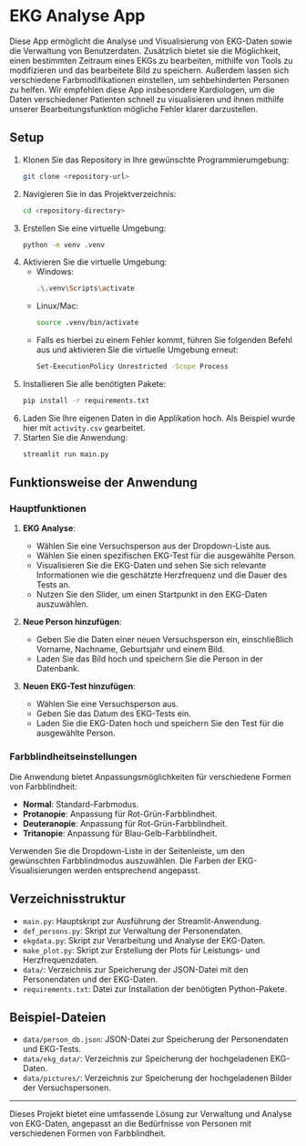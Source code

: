 # EKG Analyse App

Diese App ermöglicht die Analyse und Visualisierung von EKG-Daten sowie die Verwaltung von Benutzerdaten. Zusätzlich bietet sie die Möglichkeit, einen bestimmten Zeitraum eines EKGs zu bearbeiten, mithilfe von Tools zu modifizieren und das bearbeitete Bild zu speichern. Außerdem lassen sich verschiedene Farbmodifikationen einstellen, um sehbehinderten Personen zu helfen. Wir empfehlen diese App insbesondere Kardiologen, um die Daten verschiedener Patienten schnell zu visualisieren und ihnen mithilfe unserer Bearbeitungsfunktion mögliche Fehler klarer darzustellen.


## Setup

1. Klonen Sie das Repository in Ihre gewünschte Programmierumgebung:
    ```bash
    git clone <repository-url>
    ```
2. Navigieren Sie in das Projektverzeichnis:
    ```bash
    cd <repository-directory>
    ```
3. Erstellen Sie eine virtuelle Umgebung:
    ```bash
    python -m venv .venv
    ```
4. Aktivieren Sie die virtuelle Umgebung:
    - Windows:
        ```bash
        .\.venv\Scripts\activate
        ```
    - Linux/Mac:
        ```bash
        source .venv/bin/activate
        ```
    - Falls es hierbei zu einem Fehler kommt, führen Sie folgenden Befehl aus und aktivieren Sie die virtuelle Umgebung erneut:
        ```bash
        Set-ExecutionPolicy Unrestricted -Scope Process
        ```
5. Installieren Sie alle benötigten Pakete:
    ```bash
    pip install -r requirements.txt
    ```
6. Laden Sie Ihre eigenen Daten in die Applikation hoch. Als Beispiel wurde hier mit `activity.csv` gearbeitet.
7. Starten Sie die Anwendung:
    ```bash
    streamlit run main.py
    ```

## Funktionsweise der Anwendung

### Hauptfunktionen

1. **EKG Analyse**:
    - Wählen Sie eine Versuchsperson aus der Dropdown-Liste aus.
    - Wählen Sie einen spezifischen EKG-Test für die ausgewählte Person.
    - Visualisieren Sie die EKG-Daten und sehen Sie sich relevante Informationen wie die geschätzte Herzfrequenz und die Dauer des Tests an.
    - Nutzen Sie den Slider, um einen Startpunkt in den EKG-Daten auszuwählen.

2. **Neue Person hinzufügen**:
    - Geben Sie die Daten einer neuen Versuchsperson ein, einschließlich Vorname, Nachname, Geburtsjahr und einem Bild.
    - Laden Sie das Bild hoch und speichern Sie die Person in der Datenbank.

3. **Neuen EKG-Test hinzufügen**:
    - Wählen Sie eine Versuchsperson aus.
    - Geben Sie das Datum des EKG-Tests ein.
    - Laden Sie die EKG-Daten hoch und speichern Sie den Test für die ausgewählte Person.



### Farbblindheitseinstellungen

Die Anwendung bietet Anpassungsmöglichkeiten für verschiedene Formen von Farbblindheit:
- **Normal**: Standard-Farbmodus.
- **Protanopie**: Anpassung für Rot-Grün-Farbblindheit.
- **Deuteranopie**: Anpassung für Rot-Grün-Farbblindheit.
- **Tritanopie**: Anpassung für Blau-Gelb-Farbblindheit.

Verwenden Sie die Dropdown-Liste in der Seitenleiste, um den gewünschten Farbblindmodus auszuwählen. Die Farben der EKG-Visualisierungen werden entsprechend angepasst.

## Verzeichnisstruktur

- `main.py`: Hauptskript zur Ausführung der Streamlit-Anwendung.
- `def_persons.py`: Skript zur Verwaltung der Personendaten.
- `ekgdata.py`: Skript zur Verarbeitung und Analyse der EKG-Daten.
- `make_plot.py`: Skript zur Erstellung der Plots für Leistungs- und Herzfrequenzdaten.
- `data/`: Verzeichnis zur Speicherung der JSON-Datei mit den Personendaten und der EKG-Daten.
- `requirements.txt`: Datei zur Installation der benötigten Python-Pakete.

## Beispiel-Dateien

- `data/person_db.json`: JSON-Datei zur Speicherung der Personendaten und EKG-Tests.
- `data/ekg_data/`: Verzeichnis zur Speicherung der hochgeladenen EKG-Daten.
- `data/pictures/`: Verzeichnis zur Speicherung der hochgeladenen Bilder der Versuchspersonen.

---

Dieses Projekt bietet eine umfassende Lösung zur Verwaltung und Analyse von EKG-Daten, angepasst an die Bedürfnisse von Personen mit verschiedenen Formen von Farbblindheit.
